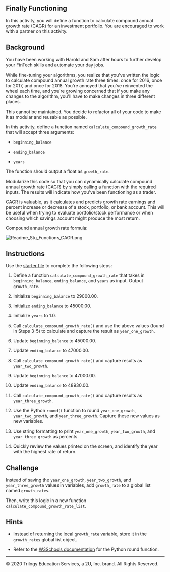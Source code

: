 ## Finally Functioning

In this activity, you will define a function to calculate compound annual growth rate (CAGR) for an investment portfolio. You are encouraged to work with a partner on this activity.

## Background

You have been working with Harold and Sam after hours to further develop your FinTech skills and automate your day jobs.

While fine-tuning your algorithms, you realize that you've written the logic to calculate compound annual growth rate three times: once for 2016, once for 2017, and once for 2018. You're annoyed that you've reinvented the wheel each time, and you're growing concerned that if you make any changes to the algorithm, you'll have to make changes in three different places.

This cannot be maintained. You decide to refactor all of your code to make it as modular and reusable as possible.

In this activity, define a function named `calculate_compound_growth_rate` that will accept three arguments:

* `beginning_balance`

* `ending_balance`

* `years`

The function should output a float as `growth_rate`.

Modularize this code so that you can dynamically calculate compound annual growth rate (CAGR) by simply calling a function with the required inputs. The results will indicate how you've been functioning as a trader.

CAGR is valuable, as it calculates and predicts growth rate earnings and percent increase or decrease of a stock, portfolio, or bank account. This will be useful when trying to evaluate portfolio/stock performance or when choosing which savings account might produce the most return.

Compound annual growth rate formula:

![Readme_Stu_Functions_CAGR.png](Images/Readme_Stu_Functions_CAGR.png)

## Instructions

Use the [starter file](Unsolved/finally_functioning.py) to complete the following steps:

1. Define a function `calculate_compound_growth_rate` that takes in `beginning_balance`, `ending_balance`, and `years` as input. Output `growth_rate`.

2. Initialize `beginning_balance` to 29000.00.

3. Initialize `ending_balance` to 45000.00.

4. Initialize `years` to 1.0.

5. Call `calculate_compound_growth_rate()` and use the above values (found in Steps 3-5) to calculate and capture the result as `year_one_growth`.

6. Update `beginning_balance` to 45000.00.

7. Update `ending_balance` to 47000.00.

8. Call `calculate_compound_growth_rate()` and capture results as `year_two_growth`.

9. Update `beginning_balance` to 47000.00.

10. Update `ending_balance` to 48930.00.

11. Call `calculate_compound_growth_rate()` and capture results as `year_three_growth`.

12. Use the Python `round()` function to round `year_one_growth`, `year_two_growth`, and `year_three_growth`. Capture these new values as new variables.

13. Use string formatting to print `year_one_growth`, `year_two_growth`, and `year_three_growth` as percents.

14. Quickly review the values printed on the screen, and identify the year with the highest rate of return.

## Challenge

Instead of saving the `year_one_growth`, `year_two_growth`, and `year_three_growth` values in variables, add `growth_rate` to a global list named `growth_rates`.

Then, write this logic in a new function `calculate_compound_growth_rate_list`.

## Hints

* Instead of returning the local `growth_rate` variable, store it in the `growth_rates` global list object.

* Refer to the [W3Schools documentation](https://www.w3schools.com/python/ref_func_round.asp) for the Python round function.

---

© 2020 Trilogy Education Services, a 2U, Inc. brand. All Rights Reserved.
